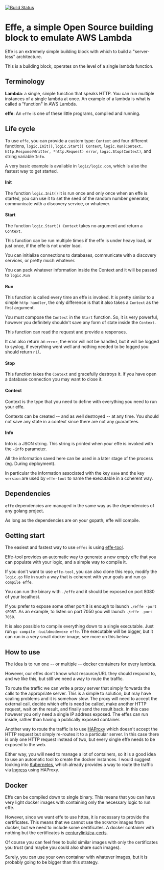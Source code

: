 [![Build Status](https://travis-ci.org/siscia/effe.svg?branch=master)](https://travis-ci.org/siscia/effe)

# Effe, a simple Open Source building block to emulate AWS Lambda

Effe is an extremely simple building block with which to build a "server-less" architecture.

This is a building block, operates on the level of a single lambda function.


## Terminology

**Lambda**: a single, simple function that speaks HTTP.  You can run multiple instances of a single lambda at once. An example of a lambda is what is called a "function" in AWS Lambda.

**effe**: An `effe` is one of these little programs, compiled and running.

## Life cycle

To use `effe`, you can provide a custom type: `Context` and four different functions, `logic.Init()`, `logic.Start() Context`, `logic.Run(Context, http.ResponseWritter, *http.Request) error`, `logic.Stop(Context)`, and string variable `Info`.

A very basic example is available in `logic/logic.com`, which is also the fastest way to get started.

#### Init

The function `logic.Init()` it is run once and only once when an effe is started, you can use it to set the seed of the random number generator, communicate with a discovery service, or whatever.

#### Start

The function `logic.Start() Context` takes no argument and return a `Context`.

This function can be run multiple times if the effe is under heavy load, or just once, if the effe is not under load.

You can initialize connections to databases, communicate with a discovery services, or pretty much whatever.

You can pack whatever information inside the Context and it will be passed to `logic.Run`

#### Run

This function is called every time an effe is invoked.  It is pretty similar to a simple `http handler`, the only difference is that it also takes a `Context` as the first argument.

You must compose the `Context` in the `Start` function.  So, it is very powerful, however you definitely shouldn't save any form of state inside the `Context`.

This function can read the request and provide a responses.

It can also return an `error`, the error will not be handled, but it will be logged to syslog, if everything went well and nothing needed to be logged you should return `nil`.

#### Stop

This function takes the `Context` and gracefully destroys it.
If you have open a database connection you may want to close it.

#### Context

Context is the type that you need to define with everything you need to run your effe.

Contexts can be created -- and as well destroyed -- at any time.  You should not save any state in a context since there are not any guarantees.

#### Info

Info is a JSON string.  This string is printed when your effe is invoked with the `-info` parameter.

All the information saved here can be used in a later stage of the process (eg. During deployment).

In particular the information associated with the key `name` and the key `version` are used by `effe-tool` to name the executable in a coherent way.

## Dependencies

`effe` dependencies are managed in the same way as the dependencies of any golang project.

As long as the dependencies are on your gopath, effe will compile.

## Getting start

The easiest and fastest way to use `effes` is using [effe-tool][effe-tool].

Effe-tool provides an automatic way to generate a new empty effe that you can populate with your logic, and a simple way to compile it.

If you don't want to use `effe-tool`, you can also clone this repo, modify the `logic.go` file in such a way that is coherent with your goals and run `go compile effe`.

You can run the binary with `./effe` and it should be exposed on port 8080 of your localhost.

If you prefer to expose some other port it is enough to launch `./effe -port $PORT`.  As an example, to listen on port 7050 you will launch `./effe -port 7050`.

It is also possible to compile everything down to a single executable.  Just run `go compile -buildmode=exe effe`.  The executable will be bigger, but it can run in a very small docker image, see more on this below.

## How to use

The idea is to run one -- or multiple -- docker containers for every lambda.

However, our effes don't know what resource/URL they should respond to, and we like this, but still we need a way to route the traffic.

To route the traffic we can write a proxy server that simply forwards the calls to the appropriate server.  This is a simple to solution, but may have scaling problems and it is somehow slow.
The proxy will need to accept the external call, decide which effe is need be called, make another HTTP request, wait on the result, and finally send the result back.
In this case however you only need a single IP address exposed.  The effes can run inside, rather than having a publically exposed container.

Another way to route the traffic is to use [HAProxy][haproxy] which doesn't accept the HTTP request but simply re-routes it to a particular server. In this case there is only one HTTP request instead of two, but every single effe needs to be exposed to the web.

Either way, you will need to manage a lot of containers, so it is a good idea to use an automatic tool to create the docker instances.  I would suggest looking into [Kubernetes][kubernetes], which already provides a way to route the traffic via [Ingress][ingress] using HAProxy.

## Docker

Effe can be compiled down to single binary. This means that you can have very light docker images with containing only the necessary logic to run effe.

However, since we want effe to use http**s**, it is necessary to provide the certificates.  This means that we cannot use the `SCRATCH` images from docker, but we need to include some certificates. A docker container with nothing but the certificates is [centurylink/ca-certs][ca-certs].

Of course you can feel free to build similar images with only the certificates you trust (and maybe you could also share such images).

Surely, you can use your own container with whatever images, but it is probably going to be bigger than this strategy.


[effe-tool]: https://github.com/siscia/effe-tool
[kubernetes]: http://kubernetes.io/
[ingress]: http://kubernetes.io/v1.1/docs/user-guide/ingress.html
[ca-certs]: https://hub.docker.com/r/centurylink/ca-certs/
[haproxy]: http://www.haproxy.org/
